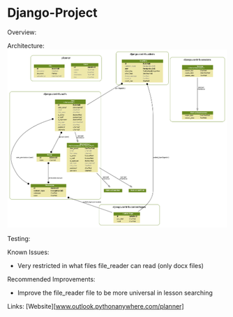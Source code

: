 # Django-Project

Overview:

Architecture:
![Models](final_models.png)

Testing:

Known Issues:
* Very restricted in what files file_reader can read (only docx files)

Recommended Improvements:
* Improve the file_reader file to be more universal in lesson searching

Links:
[Website][www.outlook.pythonanywhere.com/planner]